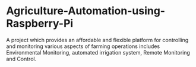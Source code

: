 # Agriculture-Automation-using-Raspberry-Pi
A project which provides an affordable and flexible platform for controlling and monitoring various aspects of farming operations includes Environmental Monitoring, automated irrigation system, Remote Monitoring and Control.
